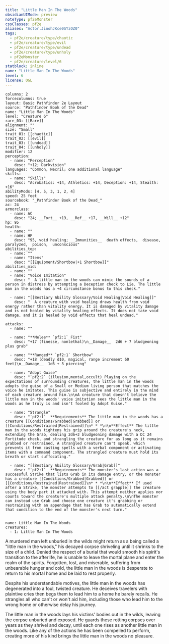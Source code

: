 ```yaml
---
title: "Little Man In The Woods"
obsidianUIMode: preview
noteType: pf2eMonster
cssClasses: pf2e
aliases: "Actor.JinohJKce0SYzOZ0" 
tags:
  - pf2e/creature/type/chaotic
  - pf2e/creature/type/evil
  - pf2e/creature/type/undead
  - pf2e/creature/type/unholy
  - pf2eMonster
  - pf2e/creature/level/6
statblock: inline
name: "Little Man In The Woods"
level: 6
license: OGL
---
```


```statblock
columns: 2
forcecolumns: true
layout: Basic Pathfinder 2e Layout
source: "Pathfinder Book of the Dead"
name: "Little Man In The Woods"
level: "Creature 6"
rare_03: [[Rare]]
alignment: ""
size: "Small"
trait_01: [[chaotic]]
trait_02: [[evil]]
trait_03: [[undead]]
trait_04: [[unholy]]
modifier: 12
perception:
  - name: "Perception"
    desc: "+12; Darkvision"
languages: "Common, Necril; one additional language"
skills:
  - name: "Skills"
    desc: "Acrobatics: +14, Athletics: +14, Deception: +14, Stealth: +16"
abilityMods: [4, 5, 3, 1, 2, 4]
speed: 25 feet
sourcebook: "_Pathfinder Book of the Dead_"
ac: 24
armorclass:
  - name: AC
    desc: "24; __Fort__ +13, __Ref__ +17, __Will__ +12"
hp: 95
health:
  - name: ""
  - name: HP
    desc: "95, void healing; __Immunities__  death effects,  disease,  paralyzed,  poison,  unconscious"
abilities_top:
  - name: ""
  - name: "Items"
    desc: "[[Equipment/Shortbow|+1 Shortbow]]"
abilities_mid:
  - name: ""
  - name: "Voice Imitation"
    desc: "  A little man in the woods can mimic the sounds of a person in distress by attempting a Deception check to Lie. The little man in the woods has a +4 circumstance bonus to this check."

  - name: "[[Bestiary Ability Glossary/Void Healing|Void Healing]]"
    desc: "  A creature with void healing draws health from void energy rather than vitality energy. It is damaged by vitality damage and is not healed by vitality healing effects. It does not take void damage, and it is healed by void effects that heal undead."

attacks:
  - name: ""

  - name: "**Melee** `pf2:1` Fist"
    desc: "+17 (finesse, nonlethal)\n__Damage__  2d6 + 7 bludgeoning plus grab"

  - name: "**Ranged** `pf2:1` Shortbow"
    desc: "+18 (deadly d10, magical, range increment 60 feet)\n__Damage__  1d6 + 3 piercing"

  - name: "Adopt Guise"
    desc: "`pf2:2` (illusion,mental,occult) Playing on the expectations of surrounding creatures, the little man in the woods adopts the guise of a Small or Medium living person that matches the voice he imitates. This guise is subjective and entirely in the mind of each creature around him.\n\nA creature that doesn't believe the little man in the woods' voice imitation sees the little man in the woods as he truly is and isn't fooled by Adopt Guise."

  - name: "Strangle"
    desc: "`pf2:1`  **Requirements** The little man in the woods has a creature [[Conditions/Grabbed|Grabbed]] or [[Conditions/Restrained|Restrained]]\n* * *\n\n**Effect** The little man in the woods tightens his grip around the creature's neck, extending the Grab, dealing 2d6+3 bludgeoning damage with a DC 24 Fortitude check, and strangling the creature for as long as it remains grabbed or restrained. A strangled creature can't speak, which prevents it from casting spells with a verbal component or activating items with a command component. The strangled creature must hold its breath or start suffocating."

  - name: "[[Bestiary Ability Glossary/Grab|Grab]]"
    desc: "`pf2:1`  **Requirements** The monster's last action was a successful Strike that lists Grab in its damage entry, or the monster has a creature [[Conditions/Grabbed|Grabbed]] or [[Conditions/Restrained|Restrained]]\n* * *\n\n**Effect** If used after a Strike, the monster attempts to [[/act grapple]] the creature using the body part it attacked with. This attempt neither applies nor counts toward the creature's multiple attack penalty.\n\nThe monster can instead use Grab and choose one creature it's grabbing or restraining with an appendage that has Grab to automatically extend that condition to the end of the monster's next turn."
 
```

```encounter-table
name: Little Man In The Woods
creatures:
  - 1: Little Man In The Woods
```



A murdered man left unburied in the wilds might return as a being called a "little man in the woods," his decayed corpse shriveling until it shrinks to the size of a child. Denied the respect of a burial that would smooth his spirit's transition to the afterlife, he is unable to leave the mortal plane and enter the realm of the spirits. Forgotten, lost, and miserable, suffering from unbearable hunger and cold, the little man in the woods is desperate to return to his mortal home and be laid to rest properly.

Despite his understandable motives, the little man in the woods has degenerated into a foul, twisted creature. He deceives travelers with plaintive cries then begs them to lead him to a home he barely recalls. He strangles all who can't or won't aid him, including those who lead him to the wrong home or otherwise delay his journey.

The little man in the woods lays his victims' bodies out in the wilds, leaving the corpse unburied and exposed. He guards these rotting corpses over years as they shrivel and decay, until each one rises as another little man in the woods. Like any of the actions he has been compelled to perform, creating more of his kind brings the little man in the woods no pleasure.
